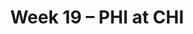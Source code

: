 ---
layout: game
title: Week 19 – PHI at CHI
season: 2001
game_id: 2001_19_PHI_CHI
away_team: PHI
home_team: CHI
---